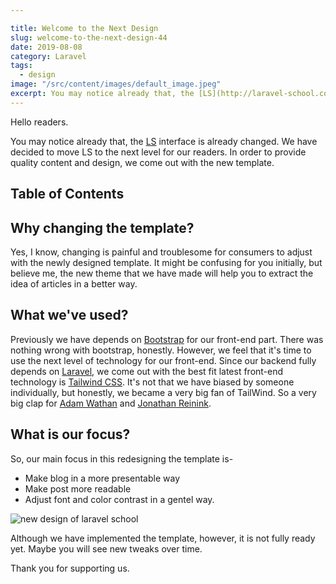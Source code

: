 ```yaml
---

title: Welcome to the Next Design
slug: welcome-to-the-next-design-44
date: 2019-08-08
category: Laravel
tags:
  - design
image: "/src/content/images/default_image.jpeg"
excerpt: You may notice already that, the [LS](http://laravel-school.com) interface is already changed. We have decided to move LS to the next level for our readers. In order to provide quality content and design, we come out with the new template.
---
```


Hello readers.

You may notice already that, the [LS](http://laravel-school.com) interface is already changed. We have decided to move LS to the next level for our readers. In order to provide quality content and design, we come out with the new template.

## Table of Contents

## Why changing the template?
Yes, I know, changing is painful and troublesome for consumers to adjust with the newly designed template. It might be confusing for you initially, but believe me, the new theme that we have made will help you to extract the idea of articles in a better way.

## What we've used?
Previously we have depends on [Bootstrap](https://getbootstrap.com/) for our front-end part. There was nothing wrong with bootstrap, honestly. However, we feel that it's time to use the next level of technology for our front-end. Since our backend fully depends on [Laravel](https://laravel.com), we come out with the best fit latest front-end technology is [Tailwind CSS](https://tailwindcss.com). It's not that we have biased by someone individually, but honestly, we became a very big fan of TailWind. So a very big clap for [Adam Wathan](https://twitter.com/adamwathan) and [Jonathan Reinink](https://twitter.com/reinink).

## What is our focus?
So, our main focus in this redesigning the template is-
- Make blog in a more presentable way
- Make post more readable
- Adjust font and color contrast in a gentel way.

![new design of laravel school](https://i.imgur.com/5fFjTMN.png)

Although we have implemented the template, however, it is not fully ready yet. Maybe you will see new tweaks over time.

Thank you for supporting us.